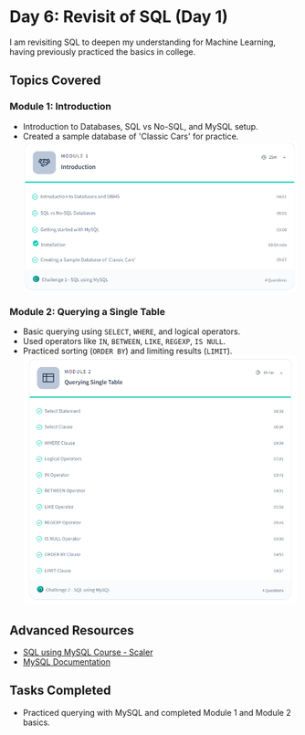 # Day 6: Revisit of SQL (Day 1)

I am revisiting SQL to deepen my understanding for Machine Learning, having previously practiced the basics in college.

## Topics Covered

### Module 1: Introduction

- Introduction to Databases, SQL vs No-SQL, and MySQL setup.
- Created a sample database of 'Classic Cars' for practice.
![](img/module1.png)

### Module 2: Querying a Single Table

- Basic querying using `SELECT`, `WHERE`, and logical operators.
- Used operators like `IN`, `BETWEEN`, `LIKE`, `REGEXP`, `IS NULL`.
- Practiced sorting (`ORDER BY`) and limiting results (`LIMIT`).
![](img/module2.png)

## Advanced Resources

- [SQL using MySQL Course - Scaler](https://www.scaler.com/topics/course/sql-using-mysql-course/)
- [MySQL Documentation](https://dev.mysql.com/doc/refman/8.0/en/)

## Tasks Completed

- Practiced querying with MySQL and completed Module 1 and Module 2 basics.
